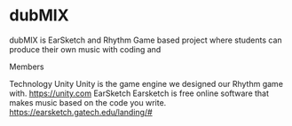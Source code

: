 # dubMIX
dubMIX is EarSketch and Rhythm Game based project where students can produce their own music with coding and

Members

Technology
Unity
Unity is the game engine we designed our Rhythm game with.
https://unity.com
EarSketch
Earsketch is free online software that makes music based on the code you write.
https://earsketch.gatech.edu/landing/#
